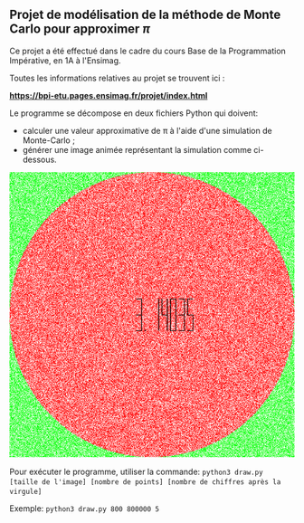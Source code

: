 ## Projet de modélisation de la méthode de Monte Carlo pour approximer $\pi$

Ce projet a été effectué dans le cadre du cours Base de la Programmation Impérative, en 1A à l'Ensimag.

Toutes les informations relatives au projet se trouvent ici :

**https://bpi-etu.pages.ensimag.fr/projet/index.html**

Le programme se décompose en deux fichiers Python qui doivent:
- calculer une valeur approximative de π à l'aide d'une simulation de Monte-Carlo ;
- générer une image animée représentant la simulation comme ci-dessous.

![](image4.gif)

Pour exécuter le programme, utiliser la commande:
`python3 draw.py [taille de l'image] [nombre de points] [nombre de chiffres après la virgule]`

Exemple:
`python3 draw.py 800 800000 5`

